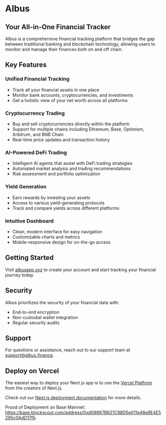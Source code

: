 # Albus

## Your All-in-One Financial Tracker

Albus is a comprehensive financial tracking platform that bridges the gap between traditional banking and blockchain technology, allowing users to monitor and manage their finances both on and off chain.

## Key Features

### Unified Financial Tracking
- Track all your financial assets in one place
- Monitor bank accounts, cryptocurrencies, and investments
- Get a holistic view of your net worth across all platforms

### Cryptocurrency Trading
- Buy and sell cryptocurrencies directly within the platform
- Support for multiple chains including Ethereum, Base, Optimism, Arbitrum, and BNB Chain
- Real-time price updates and transaction history

### AI-Powered DeFi Trading
- Intelligent AI agents that assist with DeFi trading strategies
- Automated market analysis and trading recommendations
- Risk assessment and portfolio optimization

### Yield Generation
- Earn rewards by investing your assets
- Access to various yield-generating protocols
- Track and compare yields across different platforms

### Intuitive Dashboard
- Clean, modern interface for easy navigation
- Customizable charts and metrics
- Mobile-responsive design for on-the-go access

## Getting Started

Visit [albusapp.xyz](https://albusapp.xyz) to create your account and start tracking your financial journey today.

## Security

Albus prioritizes the security of your financial data with:
- End-to-end encryption
- Non-custodial wallet integration
- Regular security audits

## Support

For questions or assistance, reach out to our support team at support@albus.finance.

## Deploy on Vercel

The easiest way to deploy your Next.js app is to use the [Vercel Platform](https://vercel.com/new?utm_medium=default-template&filter=next.js&utm_source=create-next-app&utm_campaign=create-next-app-readme) from the creators of Next.js.

Check out our [Next.js deployment documentation](https://nextjs.org/docs/app/building-your-application/deploying) for more details.

Prood of Deployment on Base Mainnet: https://base.blockscout.com/address/0xd08867B621C98D5e011e48e8E4E5295c0AdD17fb
